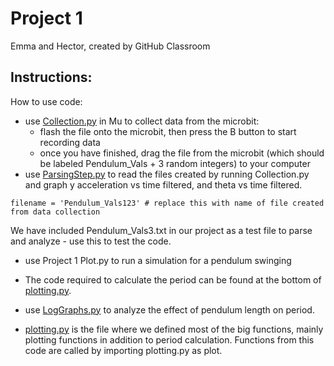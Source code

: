 # Project 1
Emma and Hector, created by GitHub Classroom

## Instructions:
How to use code: 
- use [Collection.py](https://github.com/ES2Spring2019-ComputinginEngineering/project-one-emma-and-hector/blob/master/Collection.py) in Mu to collect data from the microbit:
  - flash the file onto the microbit, then press the B button to start recording data
  - once you have finished, drag the file from the microbit (which should be labeled Pendulum_Vals + 3 random integers) to your computer
- use [ParsingStep.py](https://github.com/ES2Spring2019-ComputinginEngineering/project-one-emma-and-hector/blob/master/ParsingStep.py) to read the files created by running Collection.py and graph y acceleration vs time filtered, and theta vs time filtered. 
```
filename = 'Pendulum_Vals123' # replace this with name of file created from data collection
```
We have included Pendulum_Vals3.txt in our project as a test file to parse and analyze - use this to test the code. 

- use Project 1 Plot.py to run a simulation for a pendulum swinging
- The code required to calculate the period can be found at the bottom of [plotting.py](https://github.com/ES2Spring2019-ComputinginEngineering/project-one-emma-and-hector/blob/master/Plotting.py). 

- use [LogGraphs.py](link.com) to analyze the effect of pendulum length on period.
- [plotting.py](link.com) is the file where we defined most of the big functions, mainly plotting functions in addition to period calculation. Functions from this code are called by importing plotting.py as plot.


